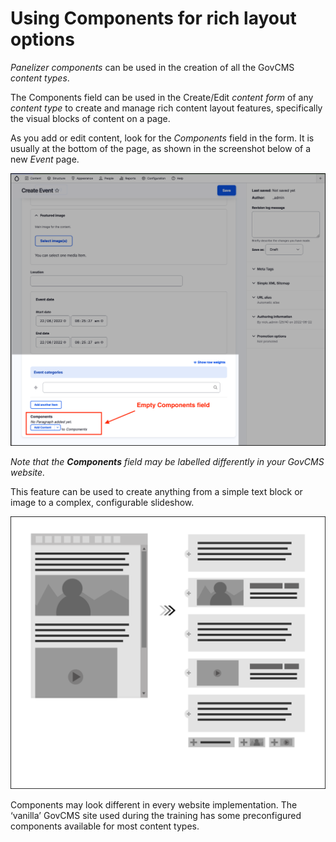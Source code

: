 # Using Components for rich layout options

_Panelizer components_ can be used in the creation of all the GovCMS _content types_.

The Components field can be used in the Create/Edit _content form_ of any _content type_ to create and manage rich content layout features, specifically the visual blocks of content on a page.

As you add or edit content, look for the _Components_ field in the form. It is usually at the bottom of the page, as shown in the screenshot below of a new _Event_ page.

![Image of Components field on Event](../.gitbook/assets/Unit-12-Panelizer-Components-1.png)

_Note that the_ _**Components**_ _field may be labelled differently in your GovCMS website._

This feature can be used to create anything from a simple text block or image to a complex, configurable slideshow.

![Image of slideshow outline](../.gitbook/assets/Unit-12-Panelizer-Components-Slideshow-Outline.png)

Components may look different in every website implementation. The ‘vanilla’ GovCMS site used during the training has some preconfigured components available for most content types.
